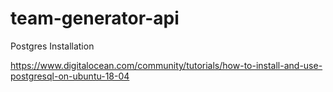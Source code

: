 # team-generator-api

Postgres Installation

https://www.digitalocean.com/community/tutorials/how-to-install-and-use-postgresql-on-ubuntu-18-04
